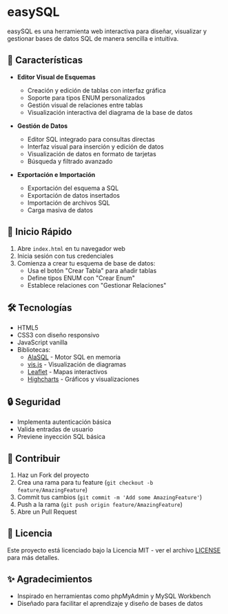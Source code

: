 # easySQL

easySQL es una herramienta web interactiva para diseñar, visualizar y gestionar bases de datos SQL de manera sencilla e intuitiva.

## 🌟 Características

- **Editor Visual de Esquemas**
  - Creación y edición de tablas con interfaz gráfica
  - Soporte para tipos ENUM personalizados
  - Gestión visual de relaciones entre tablas
  - Visualización interactiva del diagrama de la base de datos

- **Gestión de Datos**
  - Editor SQL integrado para consultas directas
  - Interfaz visual para inserción y edición de datos
  - Visualización de datos en formato de tarjetas
  - Búsqueda y filtrado avanzado

- **Exportación e Importación**
  - Exportación del esquema a SQL
  - Exportación de datos insertados
  - Importación de archivos SQL
  - Carga masiva de datos

## 🚀 Inicio Rápido

1. Abre `index.html` en tu navegador web
2. Inicia sesión con tus credenciales
3. Comienza a crear tu esquema de base de datos:
   - Usa el botón "Crear Tabla" para añadir tablas
   - Define tipos ENUM con "Crear Enum"
   - Establece relaciones con "Gestionar Relaciones"

## 🛠️ Tecnologías

- HTML5
- CSS3 con diseño responsivo
- JavaScript vanilla
- Bibliotecas:
  - [AlaSQL](https://github.com/agershun/alasql) - Motor SQL en memoria
  - [vis.js](https://visjs.org/) - Visualización de diagramas
  - [Leaflet](https://leafletjs.com/) - Mapas interactivos
  - [Highcharts](https://www.highcharts.com/) - Gráficos y visualizaciones

## 🔒 Seguridad

- Implementa autenticación básica
- Valida entradas de usuario
- Previene inyección SQL básica

## 🤝 Contribuir

1. Haz un Fork del proyecto
2. Crea una rama para tu feature (`git checkout -b feature/AmazingFeature`)
3. Commit tus cambios (`git commit -m 'Add some AmazingFeature'`)
4. Push a la rama (`git push origin feature/AmazingFeature`)
5. Abre un Pull Request

## 📄 Licencia

Este proyecto está licenciado bajo la Licencia MIT - ver el archivo [LICENSE](LICENSE) para más detalles.

## ✨ Agradecimientos

- Inspirado en herramientas como phpMyAdmin y MySQL Workbench
- Diseñado para facilitar el aprendizaje y diseño de bases de datos